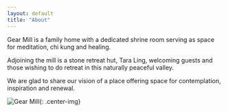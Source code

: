 ```yaml
---
layout: default
title: "About"
---
```


<div class="col-left" markdown="1">

Gear Mill is a family home with a dedicated shrine room serving as space for meditation, chi kung and healing.

Adjoining the mill is a stone retreat hut, Tara Ling, welcoming guests and those wishing to do retreat in this naturally peaceful valley.

We are glad to share our vision of a place offering space for contemplation, inspiration and renewal.

</div>

<div class="col-right" markdown="1">

![Gear Mill](/assets/images/gallery/housePath.jpg "house path"){: .center-img}

</div>

